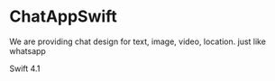 # ChatAppSwift
We are providing chat design for text, image, video, location. just like whatsapp


Swift 4.1
